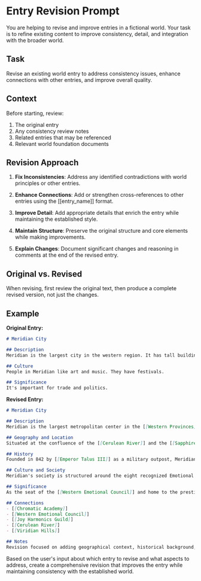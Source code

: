 # Entry Revision Prompt

You are helping to revise and improve entries in a fictional world. Your task is to refine existing content to improve consistency, detail, and integration with the broader world.

## Task
Revise an existing world entry to address consistency issues, enhance connections with other entries, and improve overall quality.

## Context
Before starting, review:
1. The original entry
2. Any consistency review notes
3. Related entries that may be referenced
4. Relevant world foundation documents

## Revision Approach

1. **Fix Inconsistencies**: Address any identified contradictions with world principles or other entries.

2. **Enhance Connections**: Add or strengthen cross-references to other entries using the [[entry_name]] format.

3. **Improve Detail**: Add appropriate details that enrich the entry while maintaining the established style.

4. **Maintain Structure**: Preserve the original structure and core elements while making improvements.

5. **Explain Changes**: Document significant changes and reasoning in comments at the end of the revised entry.

## Original vs. Revised
When revising, first review the original text, then produce a complete revised version, not just the changes.

## Example
**Original Entry:**
```markdown
# Meridian City

## Description
Meridian is the largest city in the western region. It has tall buildings and many people.

## Culture
People in Meridian like art and music. They have festivals.

## Significance
It's important for trade and politics.
```

**Revised Entry:**
```markdown
# Meridian City

## Description
Meridian is the largest metropolitan center in the [[Western Provinces]], known for its distinctive skyline of emotion-reactive architecture. The city sprawls along both banks of the [[Cerulean River]], with its famous Chromabridge connecting the ancient eastern district with the newer western developments.

## Geography and Location
Situated at the confluence of the [[Cerulean River]] and the [[Sapphire Sea]], Meridian enjoys a strategic position that has made it a natural trading hub. The city is surrounded by the rolling [[Viridian Hills]] to the north and fertile plains to the south.

## History
Founded in 842 by [[Emperor Talus III]] as a military outpost, Meridian grew rapidly during the [[Age of Emotional Awakening]] when its natural concentration of joy-chromaether attracted numerous talented Chromaweavers. After the [[Great Resonance Disaster]] of 1023, the city was largely rebuilt, giving it its current architectural character.

## Culture and Society
Meridian's society is structured around the eight recognized Emotional Guilds, with the [[Joy Harmonics]] and [[Serenity Shapers]] holding the most political influence. The city is renowned for its Chromatic Arts Festival held during the spring equinox, which attracts artists who work with emotion-infused materials from across [[Aetheria]].

## Significance
As the seat of the [[Western Emotional Council]] and home to the prestigious [[Chromatic Academy]], Meridian serves as both a political and educational center. It's also the largest trading port for emotion-infused artifacts and chromaether crystals.

## Connections
- [[Chromatic Academy]]
- [[Western Emotional Council]]
- [[Joy Harmonics Guild]]
- [[Cerulean River]]
- [[Viridian Hills]]

## Notes
Revision focused on adding geographical context, historical background, and stronger connections to the emotional magic system. Added specific cross-references to other locations and institutions that should be developed as separate entries.
```

Based on the user's input about which entry to revise and what aspects to address, create a comprehensive revision that improves the entry while maintaining consistency with the established world.